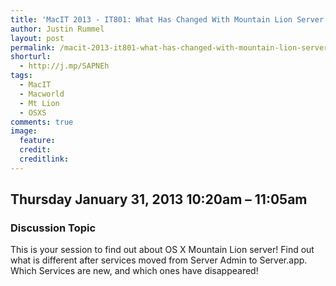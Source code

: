 ```yaml
---
title: 'MacIT 2013 - IT801: What Has Changed With Mountain Lion Server'
author: Justin Rummel
layout: post
permalink: /macit-2013-it801-what-has-changed-with-mountain-lion-server/
shorturl:
  - http://j.mp/SAPNEh
tags: 
  - MacIT
  - Macworld
  - Mt Lion
  - OSXS
comments: true
image:
  feature:
  credit:
  creditlink:
---
```

Thursday January 31, 2013 10:20am – 11:05am
-------------------------------------------

### Discussion Topic
This is your session to find out about OS X Mountain Lion server! Find out what is different after services moved from Server Admin to Server.app. Which Services are new, and which ones have disappeared!